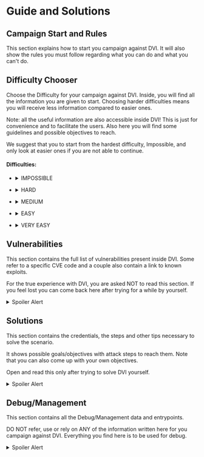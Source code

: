 # Guide and Solutions

## Campaign Start and Rules

This section explains how to start you campaign against DVI. It will also show the rules you must follow regarding what you can do and what you can't do.

## Difficulty Chooser

Choose the Difficulty for your campaign against DVI. Inside, you will find all the information you are given to start. Choosing harder difficulties means you will receive less information compared to easier ones. 

Note: all the useful information are also accessible inside DVI! This is just for convenience and to facilitate the users. Also here you will find some guidelines and possible objectives to reach.

We suggest that you to start from the hardest difficulty, Impossible, and only look at easier ones if you are not able to continue.

#### Difficulties:

- <details>
  <summary>IMPOSSIBLE</summary>
  
  Network Scheme: None

  Start your journey inside DVI at *localhost:5000*.

  There are no more information given for you.

  Good Luck!

</details>

- <details>
  <summary>HARD</summary>
  Network Scheme:

  ![](./_readme_images/network_hard.png)

</details>

- <details>
  <summary>MEDIUM</summary>
  Network Scheme:

  ![](./_readme_images/network_medium.png)

</details>

- <details>
  <summary>EASY</summary>
  Network Scheme:

  ![](./_readme_images/network_easy.png)

  The attacker will get in the system through the web server. Exploring the website will give the user the ability to gain open source intelligence about the infrastructure, some hints about the network layout, some of the key nodes and some tips that might be useful for later attack steps.

</details>

- <details>
  <summary>VERY EASY</summary>
  Network Scheme:

  ![](./_readme_images/network_very_easy.png)

</details>

## Vulnerabilities

This section contains the full list of vulnerabilities present inside DVI. Some refer to a specific CVE code and a couple also contain a link to known exploits.

For the true experience with DVI, you are asked NOT to read this section. If you feel lost you can come back here after trying for a while by yourself.

<details>
  <summary>Spoiler Alert</summary>

 - Web: RCE ([Exploit](./DVI_dind/framework/web/README.md))

 - ScadaLTS: Privilege Escalation, RCE  (CVE-2022-41976, CVE-2023-33472 https://hev0x.github.io/posts/scadalts-cve-2023-33472/) 

 - Enterprise DB: Improper Authentication (CVE-2012-2122)

 - Windows: RCE (CVE-2019-0708)

 - OpenPLC: RCE (CVE-2024-34026)

 - WingFTP: RCE (CVE-2025-47812 https://www.exploit-db.com/exploits/52347)

</details>

## Solutions

This section contains the credentials, the steps and other tips necessary to solve the scenario.

It shows possible goals/objectives with attack steps to reach them. Note that you can also come up with your own objectives.

Open and read this only after trying to solve DVI yourself.

<details>
  <summary>Spoiler Alert</summary>

</details>

## Debug/Management

This section contains all the Debug/Management data and entrypoints.

DO NOT refer, use or rely on ANY of the information written here for you campaign against DVI. Everything you find here is to be used for debug.

<details>
  <summary>Spoiler Alert</summary>
  Services associated to Ports exposed:

      - 5000:5000 # Web
      - 5001:5001 # scada -> User: admin, Pass: admin
      - 5002:5002 # bpmn viewer -> User: admin, Pass: admin
      - 5003:5003/tcp # Windows RDP -> User: Docker, Pass: admin
      - 5003:5003/udp # Windows RDP
      - 5004:5004 # Windows VNC
      - 5005:5005 # [Empty]
      - 5006:5006 # FTP Admin 5466 -> User: admin Pass: wingftp
      - 8081:8081 # LuCI perimeter -> No User/Pass required
      - 8082:8082 # LuCI enterprise -> No User/Pass required
      - 8083:8083 # LuCI industrial -> No User/Pass required

  All these services, apart from Web at port 5000, are NOT TO BE USED during your activities inside DVI.

  BUT, if you want to check at those before/after/during your campaing, you can do this accessing *localhost:PORT*.
</details>